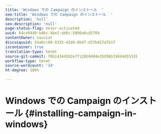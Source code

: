 ```yaml
---
title: 'Windows での Campaign のインストール  '
seo-title: 'Windows での Campaign のインストール  '
description: 'null'
seo-description: 'null'
page-status-flag: never-activated
uuid: 84ce9440-b46c-4be2-ab8c-5806a6cd5704
contentOwner: sauviat
discoiquuid: 2da6cc60-8335-42d4-8b47-d37b427a7b17
iscontainer: true
translation-type: tm+mt
source-git-commit: 70b143445b2e77128b9404e35d96b39694d55335
workflow-type: tm+mt
source-wordcount: '14'
ht-degree: 100%

---
```



# Windows での Campaign のインストール {#installing-campaign-in-windows}

